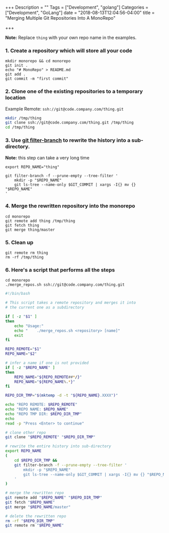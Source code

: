 +++
Description = ""
Tags = ["Development", "golang"]
Categories = ["Development", "GoLang"]
date = "2018-08-13T12:04:56-04:00"
title = "Merging Multiple Git Repositories Into A MonoRepo"

+++

**Note:** Replace `thing` with your own repo name in the examples.

### 1. Create a repository which will store all your code

```
mkdir monorepo && cd monorepo
git init .
echo "# MonoRepo" > README.md
git add .
git commit -m "first commit"
```

### 2. Clone one of the existing repositories to a temporary location

Example Remote: `ssh://git@code.company.com/thing.git`

``` sh
mkdir /tmp/thing
git clone ssh://git@code.company.com/thing.git /tmp/thing
cd /tmp/thing
```

### 3. Use [git filter-branch](https://git-scm.com/docs/git-filter-branch) to rewrite the history into a sub-directory.

**Note:** this step can take a very long time

```
export REPO_NAME="thing" 

git filter-branch -f --prune-empty --tree-filter '
    mkdir -p "$REPO_NAME"
    git ls-tree --name-only $GIT_COMMIT | xargs -I{} mv {} "$REPO_NAME"
'
```

### 4. Merge the rewritten repository into the monorepo

```
cd monorepo
git remote add thing /tmp/thing
git fetch thing
git merge thing/master
```

### 5. Clean up

```
git remote rm thing
rm -rf /tmp/thing
```

### 6. Here's a script that performs all the steps


```
cd monorepo
./merge_repos.sh ssh://git@code.company.com/thing.git
```

``` sh
#!/bin/bash

# This script takes a remote repository and merges it into
# the current one as a subdirectory

if [ -z "$1" ]
then
    echo "Usage:"
    echo "    ./merge_repos.sh <repository> [name]"
    exit
fi

REPO_REMOTE="$1"
REPO_NAME="$2"

# infer a name if one is not provided
if [ -z "$REPO_NAME" ]
then
    REPO_NAME="${REPO_REMOTE##*/}"
    REPO_NAME="${REPO_NAME%.*}"
fi

REPO_DIR_TMP="$(mktemp -d -t "${REPO_NAME}.XXXX")"

echo "REPO REMOTE: $REPO_REMOTE"
echo "REPO NAME: $REPO_NAME"
echo "REPO TMP DIR: $REPO_DIR_TMP"
echo
read -p "Press <Enter> to continue"

# clone other repo
git clone "$REPO_REMOTE" "$REPO_DIR_TMP"

# rewrite the entire history into sub-directory
export REPO_NAME
(
    cd $REPO_DIR_TMP &&
    git filter-branch -f --prune-empty --tree-filter '
        mkdir -p "$REPO_NAME"
        git ls-tree --name-only $GIT_COMMIT | xargs -I{} mv {} "$REPO_NAME"
    '
)

# merge the rewritten repo
git remote add "$REPO_NAME" "$REPO_DIR_TMP"
git fetch "$REPO_NAME"
git merge "$REPO_NAME/master"

# delete the rewritten repo
rm -rf "$REPO_DIR_TMP"
git remote rm "$REPO_NAME"
```
